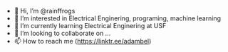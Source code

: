 - 👋 Hi, I’m @rainffrogs
- 👀 I’m interested in Electrical Enginering, programing, machine learning
- 🌱 I’m currently learning Electrical Enginering at USF
- 💞️ I’m looking to collaborate on ...
- 📫 How to reach me (https://linktr.ee/adambel)

<!---
rainffrogs/rainffrogs is a ✨ special ✨ repository because its `README.md` (this file) appears on your GitHub profile.
You can click the Preview link to take a look at your changes.
--->
